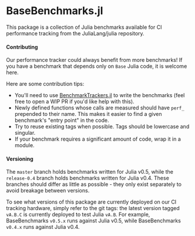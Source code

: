 # BaseBenchmarks.jl

This package is a collection of Julia benchmarks available for CI performance tracking from the JuliaLang/julia repository.

#### Contributing

Our performance tracker could always benefit from more benchmarks! If you have a benchmark that depends only on `Base` Julia code, it is welcome here.

Here are some contribution tips:

- You'll need to use [BenchmarkTrackers.jl](https://github.com/JuliaCI/BenchmarkTrackers.jl) to write the benchmarks (feel free to open a WIP PR if you'd like help with this).
- Newly defined functions whose calls are measured should have `perf_` prepended to their name. This makes it easier to find a given benchmark's "entry point" in the code.
- Try to reuse existing tags when possible. Tags should be lowercase and singular.
- If your benchmark requires a significant amount of code, wrap it in a module.

#### Versioning

The `master` branch holds benchmarks written for Julia v0.5, while the `release-0.4` branch holds benchmarks written for Julia v0.4. These branches should differ as little as possible - they only exist separately to avoid breakage between versions.

To see what versions of this package are currently deployed on our CI tracking hardware, simply refer to the git tags: the latest version tagged `vA.B.C` is currently deployed to test Julia `vA.B`. For example, BaseBenchmarks `v0.5.x` runs against Julia v0.5, while BaseBenchmarks `v0.4.x` runs against Julia v0.4.

